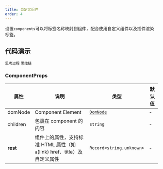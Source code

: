 ```yaml
---
title: 自定义组件
order: 4
---
```


设置`components`可以将标签名称映射到组件，配合使用自定义组件以及插件渲染标签。

## 代码演示

<!-- prettier-ignore -->
<code src="./demo/components/think.tsx" description="配合 `Think` 渲染思考过程">思考过程</code>
<code src="./demo/components/thoughtChain.tsx" description="配合 `ThoughtChain` 渲染思考过程">思维链</code>

### ComponentProps

| 属性 | 说明 | 类型 | 默认值 |
| --- | --- | --- | --- |
| domNode | Component Element | [`DomNode`](https://github.com/remarkablemark/html-react-parser?tab=readme-ov-file#replace) | - |
| children | 包裹在 component 的内容 | `string` | - |
| **rest** | 组件上的属性，支持标准 HTML 属性（如 `a`(link) href、title）及自定义属性 | `Record<string,unknown>` | - |
